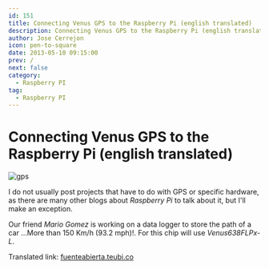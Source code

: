 ```yaml
---
id: 151
title: Connecting Venus GPS to the Raspberry Pi (english translated)
description: Connecting Venus GPS to the Raspberry Pi (english translated)
author: Jose Cerrejon
icon: pen-to-square
date: 2013-05-10 09:15:00
prev: /
next: false
category:
  - Raspberry PI
tag:
  - Raspberry PI
---
```


# Connecting Venus GPS to the Raspberry Pi (english translated)

![gps](/images/GPSChip.jpg)

I do not usually post projects that have to do with GPS or specific hardware, as there are many other blogs about *Raspberry Pi* to talk about it, but I'll make an exception.

Our friend *Mario Gomez* is working on a data logger to store the path of a car ...More than 150 Km/h (93.2 mph)!. For this chip will use *Venus638FLPx-L*.

Translated link: [fuenteabierta.teubi.co](http://translate.google.com/translate?sl=es&tl=en&js=n&prev=_t&hl=es&ie=UTF-8&eotf=1&u=http%3A%2F%2Ffuenteabierta.teubi.co%2F2013%2F05%2Fconectando-el-gps-venus-la-raspberry-pi.html)